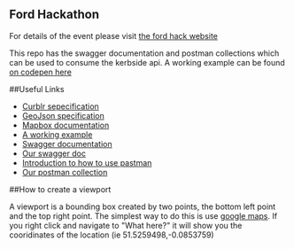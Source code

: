 ## Ford Hackathon

For details of the event please visit [the ford hack website](https://www.fordkerbhack.com/) 

This repo has the swagger documentation and postman collections which can be used to consume the kerbside api. A working
example can be found [on codepen here](https://codepen.io/tsquire5/pen/yLLgRLb)   

##Useful Links

- [Curblr sepecification](https://github.com/sharedstreets/curblr)   
- [GeoJson specification](https://tools.ietf.org/html/rfc7946)
- [Mapbox documentation](https://docs.mapbox.com/mapbox-gl-js/examples/)
- [A working example](https://codepen.io/tsquire5/pen/yLLgRLb)   
- [Swagger documentation](https://swagger.io/blog/api-development/swaggerhub-101-ondemand-tutorial/) 
- [Our swagger doc](hackathonswaggerdoc.json) 
- [Introduction to how to use pastman](https://learning.getpostman.com/getting-started/)   
- [Our postman collection](Hackathon.postman_collection.json)   

##How to create a viewport

A viewport is a bounding box created by two points, the bottom left point and the top right point. The simplest way to do
this is use [google maps](https://www.google.com/maps/@51.5259498,-0.0853759,18z). If you right click and navigate to "What here?" 
it will show you the cooridinates of the location (ie 51.5259498,-0.0853759)
